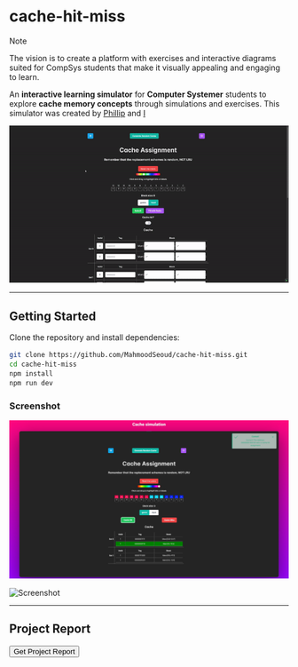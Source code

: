 # **cache-hit-miss**
> [!NOTE] 
> The vision is to create a platform with exercises and
> interactive diagrams suited for CompSys students that
> make it visually appealing and engaging to learn.

An **interactive learning simulator** for **Computer Systemer** students to explore **cache memory concepts** through simulations and exercises. 
This simulator was created by [Phillip](https://github.com/Nidocq) and [I](https://github.com/MahmoodSeoud) 


![Demo](./assets/demo.gif)  

---

## **Getting Started**
Clone the repository and install dependencies:
```sh
git clone https://github.com/MahmoodSeoud/cache-hit-miss.git  
cd cache-hit-miss  
npm install  
npm run dev  
```

### Screenshot
![Screenshot](./assets/demo.jpg)  

![Screenshot](./assets/vmatexam.png)  


---
## **Project Report**

<a href="./assets/Virksomhedsprojekt_2023.pdf" download>
    <button>Get Project Report</button>
</a>
